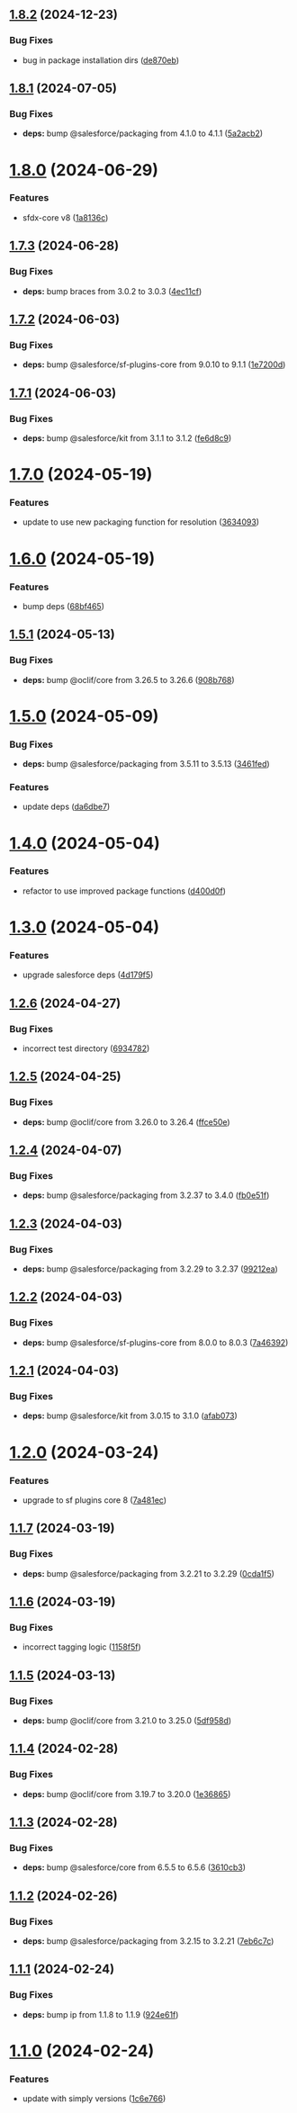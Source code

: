 ## [1.8.2](https://github.com/SimplySF/simply-package/compare/1.8.1...1.8.2) (2024-12-23)


### Bug Fixes

* bug in package installation dirs ([de870eb](https://github.com/SimplySF/simply-package/commit/de870eba781b867b0af62da6f2feefd0cb318e6d))



## [1.8.1](https://github.com/SimplySF/simply-package/compare/1.8.0...1.8.1) (2024-07-05)


### Bug Fixes

* **deps:** bump @salesforce/packaging from 4.1.0 to 4.1.1 ([5a2acb2](https://github.com/SimplySF/simply-package/commit/5a2acb2a07d449ca134ed64af8ff696fd65aca16))



# [1.8.0](https://github.com/SimplySF/simply-package/compare/1.7.3...1.8.0) (2024-06-29)


### Features

* sfdx-core v8 ([1a8136c](https://github.com/SimplySF/simply-package/commit/1a8136c176c87d9130e693d5c32da7d07ac581e1))



## [1.7.3](https://github.com/SimplySF/simply-package/compare/1.7.2...1.7.3) (2024-06-28)


### Bug Fixes

* **deps:** bump braces from 3.0.2 to 3.0.3 ([4ec11cf](https://github.com/SimplySF/simply-package/commit/4ec11cf0f35b7fd0d8cecee13fc3688f548b0a05))



## [1.7.2](https://github.com/SimplySF/simply-package/compare/1.7.1...1.7.2) (2024-06-03)


### Bug Fixes

* **deps:** bump @salesforce/sf-plugins-core from 9.0.10 to 9.1.1 ([1e7200d](https://github.com/SimplySF/simply-package/commit/1e7200d360c9c0f66f24300eae2a6fa7c44c9d8a))



## [1.7.1](https://github.com/SimplySF/simply-package/compare/1.7.0...1.7.1) (2024-06-03)


### Bug Fixes

* **deps:** bump @salesforce/kit from 3.1.1 to 3.1.2 ([fe6d8c9](https://github.com/SimplySF/simply-package/commit/fe6d8c9d3e35f8c64b4ea83d1b0f8808315da75c))



# [1.7.0](https://github.com/SimplySF/simply-package/compare/1.6.0...1.7.0) (2024-05-19)


### Features

* update to use new packaging function for resolution ([3634093](https://github.com/SimplySF/simply-package/commit/363409370f8dcbbfe27898cbe788f0b8ad3ee99b))



# [1.6.0](https://github.com/SimplySF/simply-package/compare/1.5.1...1.6.0) (2024-05-19)


### Features

* bump deps ([68bf465](https://github.com/SimplySF/simply-package/commit/68bf465b7b8bdd9679e520507c24a3b598396584))



## [1.5.1](https://github.com/SimplySF/simply-package/compare/1.5.0...1.5.1) (2024-05-13)


### Bug Fixes

* **deps:** bump @oclif/core from 3.26.5 to 3.26.6 ([908b768](https://github.com/SimplySF/simply-package/commit/908b768da2e67686ce2b2ca0aac20e1faa70e0a4))



# [1.5.0](https://github.com/SimplySF/simply-package/compare/1.4.0...1.5.0) (2024-05-09)


### Bug Fixes

* **deps:** bump @salesforce/packaging from 3.5.11 to 3.5.13 ([3461fed](https://github.com/SimplySF/simply-package/commit/3461fedf0a8af8430892d674a22e387a81d45914))


### Features

* update deps ([da6dbe7](https://github.com/SimplySF/simply-package/commit/da6dbe74c696c7f41bdaa822bc5a426f9f1c339d))



# [1.4.0](https://github.com/SimplySF/simply-package/compare/1.3.0...1.4.0) (2024-05-04)


### Features

* refactor to use improved package functions ([d400d0f](https://github.com/SimplySF/simply-package/commit/d400d0fc318389e1154481b600e64d69af7ccbf4))



# [1.3.0](https://github.com/SimplySF/simply-package/compare/1.2.6...1.3.0) (2024-05-04)


### Features

* upgrade salesforce deps ([4d179f5](https://github.com/SimplySF/simply-package/commit/4d179f5ecb53a9212eae999108d451645f4d917c))



## [1.2.6](https://github.com/SimplySF/simply-package/compare/1.2.5...1.2.6) (2024-04-27)


### Bug Fixes

* incorrect test directory ([6934782](https://github.com/SimplySF/simply-package/commit/6934782ddade422faa44f0bbdda4d74b10b56a5c))



## [1.2.5](https://github.com/SimplySF/simply-package/compare/1.2.4...1.2.5) (2024-04-25)


### Bug Fixes

* **deps:** bump @oclif/core from 3.26.0 to 3.26.4 ([ffce50e](https://github.com/SimplySF/simply-package/commit/ffce50eac231eb68013b7a596019635782355f08))



## [1.2.4](https://github.com/SimplySF/simply-package/compare/1.2.3...1.2.4) (2024-04-07)


### Bug Fixes

* **deps:** bump @salesforce/packaging from 3.2.37 to 3.4.0 ([fb0e51f](https://github.com/SimplySF/simply-package/commit/fb0e51f31bb3d12316860d81c4c0dfed2525f269))



## [1.2.3](https://github.com/SimplySF/simply-package/compare/1.2.2...1.2.3) (2024-04-03)


### Bug Fixes

* **deps:** bump @salesforce/packaging from 3.2.29 to 3.2.37 ([99212ea](https://github.com/SimplySF/simply-package/commit/99212ea64af2dc8bc91b979daf9c03854e2ab264))



## [1.2.2](https://github.com/SimplySF/simply-package/compare/1.2.1...1.2.2) (2024-04-03)


### Bug Fixes

* **deps:** bump @salesforce/sf-plugins-core from 8.0.0 to 8.0.3 ([7a46392](https://github.com/SimplySF/simply-package/commit/7a46392d40b624b46fad9b2f26e6c1667229a96c))



## [1.2.1](https://github.com/SimplySF/simply-package/compare/1.2.0...1.2.1) (2024-04-03)


### Bug Fixes

* **deps:** bump @salesforce/kit from 3.0.15 to 3.1.0 ([afab073](https://github.com/SimplySF/simply-package/commit/afab0733d2451a5a971a3c140242fb819237bf09))



# [1.2.0](https://github.com/SimplySF/simply-package/compare/1.1.7...1.2.0) (2024-03-24)


### Features

* upgrade to sf plugins core 8 ([7a481ec](https://github.com/SimplySF/simply-package/commit/7a481ec2fce94db8002ed4fbc059dc6faaad598d))



## [1.1.7](https://github.com/SimplySF/simply-package/compare/1.1.6...1.1.7) (2024-03-19)


### Bug Fixes

* **deps:** bump @salesforce/packaging from 3.2.21 to 3.2.29 ([0cda1f5](https://github.com/SimplySF/simply-package/commit/0cda1f5defb84fe3eac45e2dcb1ae8063ec6a672))



## [1.1.6](https://github.com/SimplySF/simply-package/compare/1.1.5...1.1.6) (2024-03-19)


### Bug Fixes

* incorrect tagging logic ([1158f5f](https://github.com/SimplySF/simply-package/commit/1158f5fd2b2b42d1d75aab469df4d1085caf9494))



## [1.1.5](https://github.com/SimplySF/simply-package/compare/1.1.4...1.1.5) (2024-03-13)


### Bug Fixes

* **deps:** bump @oclif/core from 3.21.0 to 3.25.0 ([5df958d](https://github.com/SimplySF/simply-package/commit/5df958d2d58504762b643bcad26793453376afce))



## [1.1.4](https://github.com/SimplySF/simply-package/compare/1.1.3...1.1.4) (2024-02-28)


### Bug Fixes

* **deps:** bump @oclif/core from 3.19.7 to 3.20.0 ([1e36865](https://github.com/SimplySF/simply-package/commit/1e368655f1ba99357eb728a5e5134835caccfe7e))



## [1.1.3](https://github.com/SimplySF/simply-package/compare/1.1.2...1.1.3) (2024-02-28)


### Bug Fixes

* **deps:** bump @salesforce/core from 6.5.5 to 6.5.6 ([3610cb3](https://github.com/SimplySF/simply-package/commit/3610cb34a12d2a02b17e8f9457ca333c54a5b1b2))



## [1.1.2](https://github.com/SimplySF/simply-package/compare/1.1.1...1.1.2) (2024-02-26)


### Bug Fixes

* **deps:** bump @salesforce/packaging from 3.2.15 to 3.2.21 ([7eb6c7c](https://github.com/SimplySF/simply-package/commit/7eb6c7cec464253121f5797cd29ced1e2e99b27f))



## [1.1.1](https://github.com/SimplySF/simply-package/compare/1.1.0...1.1.1) (2024-02-24)


### Bug Fixes

* **deps:** bump ip from 1.1.8 to 1.1.9 ([924e61f](https://github.com/SimplySF/simply-package/commit/924e61fb2e465781a80c9486406c3011c20e3a4e))



# [1.1.0](https://github.com/SimplySF/simply-package/compare/1c6e766aba0597fa96a5a4e37bacf1eaa61d0173...1.1.0) (2024-02-24)


### Features

* update with simply versions ([1c6e766](https://github.com/SimplySF/simply-package/commit/1c6e766aba0597fa96a5a4e37bacf1eaa61d0173))




